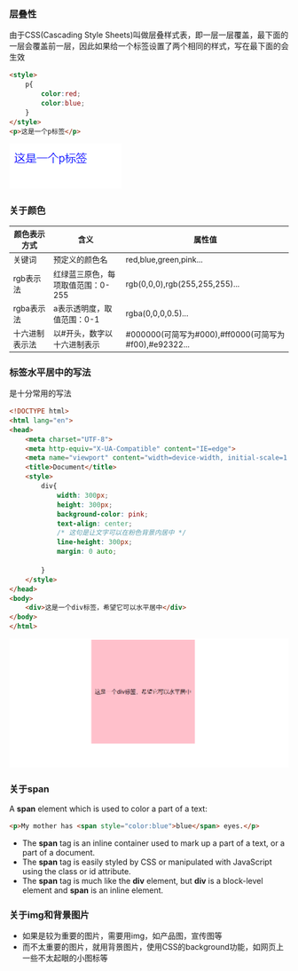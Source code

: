 ### 层叠性
由于CSS(Cascading Style Sheets)叫做层叠样式表，即一层一层覆盖，最下面的一层会覆盖前一层，因此如果给一个标签设置了两个相同的样式，写在最下面的会生效
```html
<style>
    p{
        color:red;
        color:blue;
    }
</style>
<p>这是一个p标签</p>
```
![层叠性代码结果](images/00-01.png)

### 关于颜色
|颜色表示方式|含义|属性值|
|----|----|----|
|关键词|预定义的颜色名|red,blue,green,pink...|
|rgb表示法|红绿蓝三原色，每项取值范围：0-255|rgb(0,0,0),rgb(255,255,255)...|
|rgba表示法|a表示透明度，取值范围：0-1|rgba(0,0,0,0.5)...|
|十六进制表示法|以#开头，数字以十六进制表示|#000000(可简写为#000),#ff0000(可简写为#f00),#e92322...|
### 标签水平居中的写法
是十分常用的写法
```html
<!DOCTYPE html>
<html lang="en">
<head>
    <meta charset="UTF-8">
    <meta http-equiv="X-UA-Compatible" content="IE=edge">
    <meta name="viewport" content="width=device-width, initial-scale=1.0">
    <title>Document</title>
    <style>
        div{
            width: 300px;
            height: 300px;
            background-color: pink;
            text-align: center;
            /* 这句是让文字可以在粉色背景内居中 */
            line-height: 300px;
            margin: 0 auto;
            
        }
    </style>
</head>
<body>
    <div>这是一个div标签，希望它可以水平居中</div>
</body>
</html>
```
![水平居中的效果](images/00-02.png )

### 关于span
A **span** element which is used to color a part of a text:
```html
<p>My mother has <span style="color:blue">blue</span> eyes.</p>
```

* The **span** tag is an inline container used to mark up a part of a text, or a part of a document.
* The **span** tag is easily styled by CSS or manipulated with JavaScript using the class or id attribute.
* The **span** tag is much like the **div** element, but **div** is a block-level element and **span** is an inline element.

### 关于img和背景图片
* 如果是较为重要的图片，需要用img，如产品图，宣传图等
* 而不太重要的图片，就用背景图片，使用CSS的background功能，如网页上一些不太起眼的小图标等